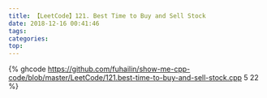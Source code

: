 ```yaml
---
title: 【LeetCode】121. Best Time to Buy and Sell Stock
date: 2018-12-16 00:41:46
tags:
categories:
top:
---
```


{% ghcode https://github.com/fuhailin/show-me-cpp-code/blob/master/LeetCode/121.best-time-to-buy-and-sell-stock.cpp 5 22 %}

<!-- {% include_code lang:cpp 'hello world in c lang' hello_world.c %} -->
